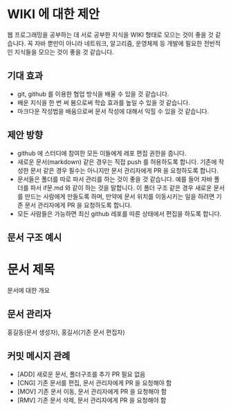 # WIKI 에 대한 제안
웹 프로그래밍을 공부하는 데 서로 공부한 지식을 WIKI 형태로 모으는 것이 좋을 것 같습니다.
꼭 자바 뿐만이 아니라 네트워크, 알고리즘, 운영체제 등 개발에 필요한 전반적인 지식들을 모으는 것이 좋을 것 같습니다.
## 기대 효과
 - git, github 를 이용한 협업 방식을 배울 수 있을 것 같습니다.
 - 배운 지식을 한 번 써 봄으로써 학습 효과를 높일 수 있을 것 같습니다.
 - 마크다운 작성법을 배움으로써 문서 작성에 대해서 익힐 수 있을 것 같습니다.
## 제안 방향
 - github 에 스터디에 참여한 모든 이들에게 레포 편집 권한을 줍니다.
 - 새로운 문서(markdown) 같은 경우는 직접 push 를 허용하도록 합니다. 기존에 작성한 문서 같은 경우 필수는 아니지만 문서 관리자에게 PR 을 요청하도록 합니다.
 - 문서들은 폴더를 따로 파서 관리를 하는 것이 좋을 것 같습니다. 예를 들어 자바 폴더를 파서 if문.md 와 같이 하는 것을 말합니다. 이 폴더 구조 같은 경우 새로운 문서를 만드는 사람에게 만들도록 하며, 만약에 문서 위치를 이동시키는 일을 하려면 기존 문서 관리자에게 PR 을 요청하도록 합니다.
 - 모든 사람들은 가능하면 최신 github 레포를 따른 상태에서 편집을 하도록 합니다.
## 문서 구조 예시

# 문서 제목
문서에 대한 개요
## 문서 관리자
홍길동(문서 생성자), 홍길서(기존 문서 편집자)

## 커밋 메시지 관례
 - [ADD] 새로운 문서, 폴더구조를 추가 PR 필요 없음
 - [CNG] 기존 문서를 편집, 문서 관리자에게 PR 을 요청해야 함
 - [MOV] 기존 문서 이동, 문서 관리자에게 PR 을 요청해야 함
 - [RMV] 기존 문서 삭제, 문서 관리자에게 PR 을 요청해야 함
